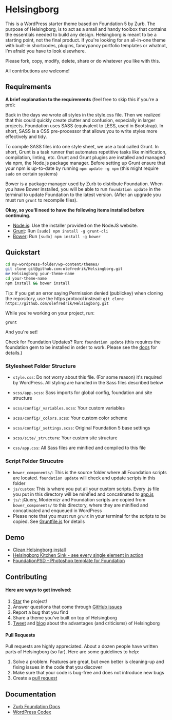 # Helsingborg

This is a WordPress starter theme based on Foundation 5 by Zurb. The purpose of Helsingborg, is to act as a small and handy toolbox that contains the essentials needed to build any design. Helsingborg is meant to be a starting point, not the final product. If you're looking for an all-in-one theme with built-in shortcodes, plugins, fancypancy portfolio templates or whatnot, I'm afraid you have to look elsewhere.

Please fork, copy, modify, delete, share or do whatever you like with this. 

All contributions are welcome!


## Requirements


**A brief explanation to the requirements** (feel free to skip this if you're a pro):

Back in the days we wrote all styles in the style.css file. Then we realized that this could quickly create clutter and confusion, especially in larger projects. Foundation uses SASS (equivalent to LESS, used in Bootstrap). In short, SASS is a CSS pre-processor that allows you to write styles more effectively and tidy. 

To compile SASS files into one style sheet, we use a tool called Grunt. In short, Grunt is a task runner that automates repetitive tasks like minification, compilation, linting, etc. Grunt and Grunt plugins are installed and managed via npm, the Node.js package manager. Before setting up Grunt ensure that your npm is up-to-date by running ```npm update -g npm``` (this might require ```sudo``` on certain systems)

Bower is a package manager used by Zurb to distribute Foundation. When you have Bower installed, you will be able to run ```foundation update``` in the terminal to update Foundation to the latest version. (After an upgrade you must run ```grunt``` to recompile files).


**Okay, so you'll need to have the following items installed before continuing.**

  * [Node.js](http://nodejs.org): Use the installer provided on the NodeJS website.
  * [Grunt](http://gruntjs.com/): Run `[sudo] npm install -g grunt-cli`
  * [Bower](http://bower.io): Run `[sudo] npm install -g bower`

## Quickstart

```bash
cd my-wordpress-folder/wp-content/themes/
git clone git@github.com:olefredrik/Helsingborg.git
mv Helsingborg your-theme-name
cd your-theme-name
npm install && bower install
```

Tip: If you get an error saying Permission denied (publickey) when cloning the repository, use the https protocol instead:
```git clone https://github.com/olefredrik/Helsingborg.git```

While you're working on your project, run:

`grunt`

And you're set!

Check for Foundation Updates? Run:
`foundation update` 
(this requires the foundation gem to be installed in order to work. Please see the [docs](http://foundation.zurb.com/docs/sass.html) for details.)


### Stylesheet Folder Structure

  * `style.css`: Do not worry about this file. (For some reason) it's required by WordPress. All styling are handled in the Sass files described below

  * `scss/app.scss`: Sass imports for global config, foundation and site structure

  * `scss/config/_variables.scss`: Your custom variables
  * `scss/config/_colors.scss`: Your custom color scheme
  * `scss/config/_settings.scss`: Original Foundation 5 base settings

  * `scss/site/_structure`: Your custom site structure

  * `css/app.css`: All Sass files are minified and compiled to this file

### Script Folder Strucutre
  
  * `bower_components/`: This is the source folder where all Foundation scripts are located. `foundation update` will check and update scripts in this folder
  * `js/custom`: This is where you put all your custom scripts. Every .js file you put in this directory will be minified and concatinated to [app.js](https://github.com/olefredrik/Helsingborg/blob/master/js/app.js)
  * `js/`: jQuery, Modernizr and Foundation scripts are copied from `bower_components/` to this directory, where they are minified and concatinated and enqueued in WordPress
  * Please note that you must run `grunt` in your terminal for the scripts to be copied. See [Gruntfile.js](https://github.com/olefredrik/Helsingborg/blob/master/Gruntfile.js) for details

## Demo

* [Clean Helsingborg install](http://Helsingborg.olefredrik.com/)
* [Helsingborg Kitchen Sink - see every single element in action](http://Helsingborg.olefredrik.com/kitchen-sink/)
* [FoundationPSD - Photoshop template for Foundation](http://Helsingborg.olefredrik.com/downloads/foundation-psd-template/)

## Contributing
#### Here are ways to get involved:

1. [Star](https://github.com/olefredrik/Helsingborg/stargazers) the project!
2. Answer questions that come through [GitHub issues](https://github.com/olefredrik/Helsingborg/issues)
3. Report a bug that you find
4. Share a theme you've built on top of Helsingborg
5. [Tweet](https://twitter.com/intent/tweet?original_referer=http%3A%2F%2FHelsingborg.olefredrik.com%2F&text=Check%20out%20Helsingborg%2C%20the%20ultimate%20%23WordPress%20starter-theme%20built%20on%20%23Foundation%205&tw_p=tweetbutton&url=http%3A%2F%2FHelsingborg.olefredrik.com&via=olefredrik) and [blog](http://www.justinfriebel.com/my-first-experience-with-Helsingborg-a-wordpress-starter-theme-106/) about the advantages (and criticisms) of Helsingborg


#### Pull Requests

Pull requests are highly appreciated. About a dozen people have written parts of Helsingborg (so far). Here are some guidelines to help:

1. Solve a problem. Features are great, but even better is cleaning-up and fixing issues in the code that you discover
2. Make sure that your code is bug-free and does not introduce new bugs
3. Create a [pull request](https://help.github.com/articles/creating-a-pull-request)

## Documentation

* [Zurb Foundation Docs](http://foundation.zurb.com/docs/)
* [WordPress Codex](http://codex.wordpress.org/)

